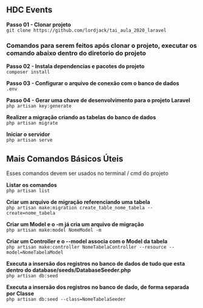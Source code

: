 ## HDC Events

**Passo 01 - Clonar projeto**   
`git clone https://github.com/lordjack/tai_aula_2020_laravel`

### Comandos para serem feitos após clonar o projeto, executar os comando abaixo dentro do diretorio do projeto

**Passo 02 - Instala dependencias e pacotes do projeto**  
`composer install`

**Passo 03 - Configurar o arquivo de conexão com o banco de dados**  
  `.env`

**Passo 04 - Gerar uma chave de desenvolvimento para o projeto Laravel**  
`php artisan key:generate`

**Realizer a migração criando as tabelas do banco de dados**  
`php artisan migrate`

**Iniciar o servidor**  
`php artisan serve`

## Mais Comandos Básicos Úteis  
Esses comandos devem ser usados no terminal / cmd do projeto

**Listar os comandos**  
`php artisan list`

**Criar um arquivo de migração referenciando uma tabela**  
`php artisan make:migration create_table_nome_tabela --create=nome_tabela`

**Criar um Model e o -m já cria um arquivo de migração**  
`php artisan make:model NomeModel -m`

**Criar um Controller e o --model associa com o Model da tabela**  
`php artisan make:controller NomeTabelaController --resource --model=NomeTabelaModel`

**Executa a insersão dos registros no banco de dados de tudo que esta dentro do database/seeds/DatabaseSeeder.php**  
`php artisan db:seed`

**Executa a insersão dos registros no banco de dado, de forma separada por Classe**  
`php artisan db:seed --class=NomeTabelaSeeder`

